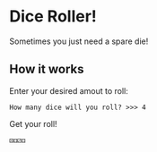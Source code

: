 # Dice Roller!
Sometimes you just need a spare die!

## How it works

Enter your desired amout to roll:
```
How many dice will you roll? >>> 4
```

Get your roll!
```
⚄⚃⚂⚃
```
